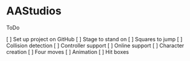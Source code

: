 # AAStudios


ToDo

[ ] Set up project on GitHub
[ ] Stage to stand on
[ ] Squares to jump
[ ] Collision detection
[ ] Controller support 
[ ] Online support 
[ ] Character creation
    [ ] Four moves
    [ ] Animation
    [ ] Hit boxes 
